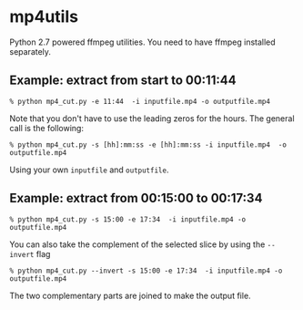 # mp4utils

Python 2.7 powered ffmpeg utilities. You need to have ffmpeg installed
separately.

Example: extract from start to 00:11:44 
----------------------------------------

    % python mp4_cut.py -e 11:44  -i inputfile.mp4 -o outputfile.mp4 

Note that you don't have to use the leading zeros for the hours. The general
call is the following:

    % python mp4_cut.py -s [hh]:mm:ss -e [hh]:mm:ss -i inputfile.mp4  -o outputfile.mp4

Using your own `inputfile` and `outputfile`.

Example: extract from 00:15:00 to 00:17:34 
-------------------------------------------

    % python mp4_cut.py -s 15:00 -e 17:34  -i inputfile.mp4 -o outputfile.mp4 

You can also take the complement of the selected slice by using the
`--invert` flag

    % python mp4_cut.py --invert -s 15:00 -e 17:34  -i inputfile.mp4 -o outputfile.mp4 

The two complementary parts are joined to make the output file.
